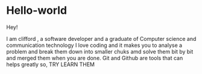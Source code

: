 # Hello-world

Hey!

I am clifford , a software developer and a graduate of Computer science and communication technology
I love coding and it makes you to analyse a problem and break them down into smaller chuks amd solve them bit by bit and merged them when you are done. Git and Github are tools that can helps greatly so, TRY LEARN THEM
